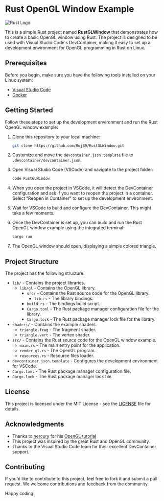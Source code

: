 # Rust OpenGL Window Example

![Rust Logo](https://www.rust-lang.org/static/images/rust-logo-blk.svg)

This is a simple Rust project named **RustGLWindow** that demonstrates how to create a basic OpenGL window using Rust. The project is designed to be used with Visual Studio Code's DevContainer, making it easy to set up a development environment for OpenGL programming in Rust on Linux.

## Prerequisites

Before you begin, make sure you have the following tools installed on your Linux system:

- [Visual Studio Code](https://code.visualstudio.com/)
- [Docker](https://www.docker.com/)

## Getting Started

Follow these steps to set up the development environment and run the Rust OpenGL window example:

1. Clone this repository to your local machine:

   ```bash
   git clone https://github.com/Ruj89/RustGLWindow.git
   ```

2. Customize and move the `devcontainer.json.template` file to `.devcontainer/devcontainer.json`.

3. Open Visual Studio Code (VSCode) and navigate to the project folder:

   ```bash
   code RustGLWindow
   ```

4. When you open the project in VSCode, it will detect the DevContainer configuration and ask if you want to reopen the project in a container. Select "Reopen in Container" to set up the development environment.

5. Wait for VSCode to build and configure the DevContainer. This might take a few moments.

6. Once the DevContainer is set up, you can build and run the Rust OpenGL window example using the integrated terminal:

   ```bash
   cargo run
   ```

7. The OpenGL window should open, displaying a simple colored triangle.

## Project Structure

The project has the following structure:

- `lib/` - Contains the project libraries.
  - `lib/gl` - Contains the OpenGL library.
    - `src/` - Contains the Rust source code for the OpenGL library.
      - `lib.rs` - The library bindings.
    - `build.rs` - The bindings build script.
    - `Cargo.toml` - The Rust package manager configuration file for the library.
    - `Cargo.lock` - The Rust package manager lock file for the library.
- `shaders/` - Contains the example shaders.
  - `triangle.frag` - The fragment shader.
  - `triangle.vert` - The vertex shader.
- `src/` - Contains the Rust source code for the OpenGL window example.
  - `main.rs` - The main entry point for the application.
  - `render_gl.rs` - The OpenGL program.
  - `resources.rs` - Resource files loader.
- `devcontainer.json.template` - Configures the development environment for VSCode.
- `Cargo.toml` - The Rust package manager configuration file.
- `Cargo.lock` - The Rust package manager lock file.

## License

This project is licensed under the MIT License - see the [LICENSE](LICENSE) file for details.

## Acknowledgments

- Thanks to [nercury](https://nercury.github.io/) for his [OpenGL tutorial](https://nercury.github.io/rust/opengl/tutorial/2018/02/12/opengl-in-rust-from-scratch-06-gl-generator.html)
- This project was inspired by the great Rust and OpenGL community.
- Thanks to the Visual Studio Code team for their excellent DevContainer support.

## Contributing

If you'd like to contribute to this project, feel free to fork it and submit a pull request. We welcome contributions and feedback from the community.

Happy coding!